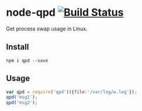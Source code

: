 node-qpd  [![Build Status](https://travis-ci.org/Bacra/node-qpd.svg?branch=master)](https://travis-ci.org/Bacra/node-qpd)
==================

Get process swap usage in Linux.

## Install

```
npm i qpd --save
```

## Usage

```javascript
var qpd = require('qpd')({file:'/var/log/w.log'});
qpd('msg1');
qpd('msg2');
```

